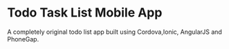 # Todo Task List Mobile App
A completely original todo list app built using Cordova,Ionic, AngularJS and PhoneGap.
